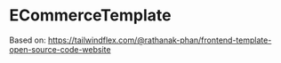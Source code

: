 # ECommerceTemplate

Based on:
https://tailwindflex.com/@rathanak-phan/frontend-template-open-source-code-website
